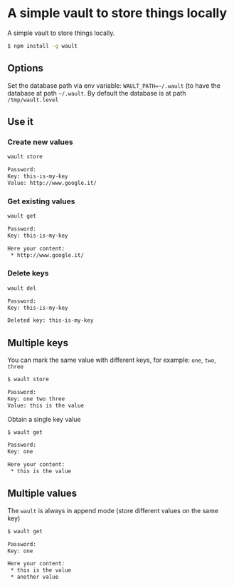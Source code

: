 # A simple vault to store things locally

A simple vault to store things locally.

```sh
$ npm install -g wault
```

## Options

Set the database path via env variable: `WAULT_PATH=~/.wault` (to have the
database at path `~/.wault`. By default the database is at path
`/tmp/wault.level`


## Use it


### Create new values

```sh
wault store

Password:
Key: this-is-my-key
Value: http://www.google.it/
```

### Get existing values

```sh
wault get

Password:
Key: this-is-my-key

Here your content:
 * http://www.google.it/
```

### Delete keys

```sh
wault del

Password:
Key: this-is-my-key

Deleted key: this-is-my-key
```

## Multiple keys

You can mark the same value with different keys, for example: `one`, `two`, `three`

```sh
$ wault store

Password:
Key: one two three
Value: this is the value
```

Obtain a single key value

```sh
$ wault get

Password:
Key: one

Here your content:
 * this is the value
```

## Multiple values

The `wault` is always in append mode (store different values on the same key)

```sh
$ wault get

Password:
Key: one

Here your content:
 * this is the value
 * another value
```

